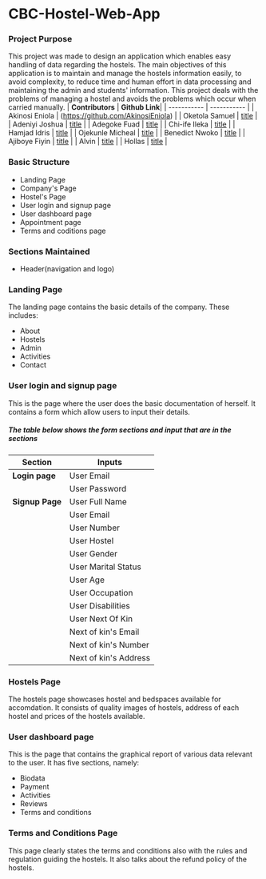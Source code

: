 # CBC-Hostel-Web-App
### Project Purpose
This project was made to design an application which enables easy handling of data regarding the hostels. The main objectives of this application is to maintain and manage the hostels information easily, to avoid complexity, to reduce time and human effort in data processing and maintaining the admin and students' information. This project deals with the problems of managing a hostel and avoids the problems which occur when carried manually.
| **Contributors** | **Github Link**|
| ----------- | ----------- |
| Akinosi Eniola | (https://github.com/AkinosiEniola) |
| Oketola Samuel | [title](https://www.example.com) |
| Adeniyi Joshua | [title](https://www.example.com) |
| Adegoke Fuad | [title](https://www.example.com) |
| Chi-ife Ileka | [title](https://www.example.com) |
| Hamjad Idris | [title](https://www.example.com) |
| Ojekunle Micheal | [title](https://www.example.com) |
| Benedict Nwoko | [title](https://www.example.com) |
| Ajiboye Fiyin | [title](https://www.example.com) |
| Alvin | [title](https://www.example.com) |
| Hollas | [title](https://www.example.com) |

### Basic Structure
* Landing Page
* Company's Page
* Hostel's Page
* User login and signup page
* User dashboard page
* Appointment page
* Terms and coditions page

### Sections Maintained
* Header(navigation and logo)

### Landing Page
The landing page contains the basic details of the company. These includes:
* About
* Hostels
* Admin
* Activities
* Contact

### User login and signup page
This is the page where the user does the basic documentation of herself. It contains a form which allow users to input their details.

##### The table below shows the form sections and input that are in the sections
| Section | Inputs |
| ----------- | ----------- |
| **Login page** | User Email |
|  | User Password |
| **Signup Page** | User Full Name |
| | User Email |
| | User Number |
| | User Hostel |
| | User Gender |
| | User Marital Status |
| | User Age |
| | User Occupation |
| | User Disabilities |
| | User Next Of Kin |
| | Next of kin's Email |
| | Next of kin's Number |
| | Next of kin's Address |

### Hostels Page
The hostels page showcases hostel and bedspaces available for accomdation. It consists of quality images of hostels, address of each hostel and prices of the hostels available.

### User dashboard page
This is the page that contains the graphical report of various data
relevant to the user. It has five sections, namely:
* Biodata
* Payment
* Activities
* Reviews
* Terms and conditions

### Terms and Conditions Page
This page clearly states the terms and conditions also with the rules and regulation guiding the hostels. It also talks about the refund policy of the hostels. 